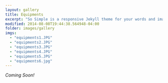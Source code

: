 ```yaml
---
layout: gallery
title: Equipments
excerpt: "So Simple is a responsive Jekyll theme for your words and images."
modified: 2014-08-08T19:44:38.564948-04:00
folder: images/gallery
imgs: 
  - "equipments1.JPG"
  - "equipments2.JPG"
  - "equipments3.JPG"
  - "equipments4.JPG"
  - "equipments5.JPG"
  - "equipments6.jpg"
---
```


*Coming Soon!*